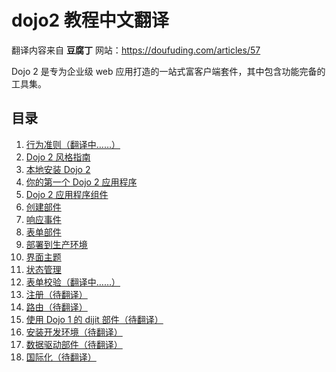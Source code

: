 # dojo2 教程中文翻译

翻译内容来自 **豆腐丁** 网站：https://doufuding.com/articles/57

Dojo 2 是专为企业级 web 应用打造的一站式富客户端套件，其中包含功能完备的工具集。

## 目录

1. [行为准则（翻译中……）](https://doufuding.com/translate/11/translate/master/CODE_OF_CONDUCT.md)
1. [Dojo 2 风格指南](https://doufuding.com/translate/11/translate/master/STYLE.md)
1. [本地安装 Dojo 2](https://doufuding.com/translate/9/translate/master/site/source/tutorials/000_local_installation/index.md)
1. [你的第一个 Dojo 2 应用程序](https://doufuding.com/translate/9/translate/master/site/source/tutorials/001_static_content/index.md)
1. [Dojo 2 应用程序组件](https://doufuding.com/translate/9/translate/master/site/source/tutorials/002_creating_an_application/index.md)
1. [创建部件](https://doufuding.com/translate/9/translate/master/site/source/tutorials/003_creating_widgets/index.md)
1. [响应事件](https://doufuding.com/translate/9/translate/master/site/source/tutorials/004_user_interactions/index.md)
1. [表单部件](https://doufuding.com/translate/9/translate/master/site/source/tutorials/005_form_widgets/index.md)
1. [部署到生产环境](https://doufuding.com/translate/9/translate/master/site/source/tutorials/006_deploying_to_production/index.md)
1. [界面主题](https://doufuding.com/translate/9/translate/master/site/source/tutorials/007_theming/index.md)
1. [状态管理](https://doufuding.com/translate/9/translate/master/site/source/tutorials/1010_containers_and_injecting_state/index.md)
1. [表单校验（翻译中……）](https://doufuding.com/translate/9/translate/master/site/source/tutorials/1015_form_validation/index.md)
1. [注册（待翻译）](https://doufuding.com/translate/9/translate/master/site/source/tutorials/1020_registries/index.md)
1. [路由（待翻译）](https://doufuding.com/translate/9/translate/master/site/source/tutorials/1030_routing/index.md)
1. [使用 Dojo 1 的 dijit 部件（待翻译）](https://doufuding.com/translate/9/translate/master/site/source/tutorials/1040_dojo1_dijits/index.md)
1. [安装开发环境（待翻译）](https://doufuding.com/translate/9/translate/master/site/source/tutorials/1050_development_environment/index.md)
1. [数据驱动部件（待翻译）](https://doufuding.com/translate/9/translate/master/site/source/tutorials/1060_data_driven_widgets/index.md)
1. [国际化（待翻译）](https://doufuding.com/projects/9/blob/master/site/source/tutorials/internationalization.md)
